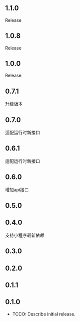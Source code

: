 ## 1.1.0
Release
## 1.0.8
Release
## 1.0.0 
Release
## 0.7.1
升级版本
## 0.7.0
适配运行时新接口
## 0.6.1
适配运行时新接口
## 0.6.0
增加api接口
## 0.5.0
## 0.4.0
支持小程序最新依赖
## 0.3.0
## 0.2.0

## 0.1.1

## 0.1.0

* TODO: Describe initial release.
